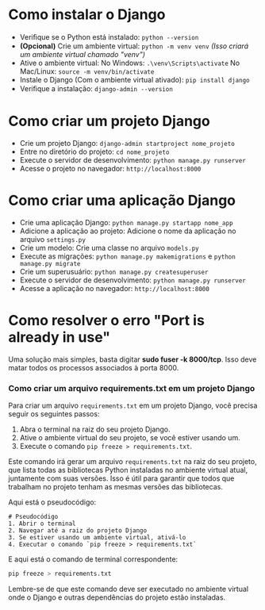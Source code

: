 # Como instalar o Django

- Veriﬁque se o Python está instalado: `python --version`
- **(Opcional)** Crie um ambiente virtual: `python -m venv venv` _(Isso criará um ambiente virtual
  chamado "venv")_
- Ative o ambiente virtual: No Windows: `.\venv\Scripts\activate` No Mac/Linux: `source -m venv/bin/activate`
- Instale o Django (Com o ambiente virtual ativado): `pip install django`
- Veriﬁque a instalação: `django-admin --version`

# Como criar um projeto Django

- Crie um projeto Django: `django-admin startproject nome_projeto`
- Entre no diretório do projeto: `cd nome_projeto`
- Execute o servidor de desenvolvimento: `python manage.py runserver`
- Acesse o projeto no navegador: `http://localhost:8000`

# Como criar uma aplicação Django

- Crie uma aplicação Django: `python manage.py startapp nome_app`
- Adicione a aplicação ao projeto: Adicione o nome da aplicação no arquivo `settings.py`
- Crie um modelo: Crie uma classe no arquivo `models.py`
- Execute as migrações: `python manage.py makemigrations` e `python manage.py migrate`
- Crie um superusuário: `python manage.py createsuperuser`
- Execute o servidor de desenvolvimento: `python manage.py runserver`
- Acesse a aplicação no navegador: `http://localhost:8000`

# Como resolver o erro "Port is already in use"

Uma solução mais simples, basta digitar **sudo fuser -k 8000/tcp**.
Isso deve matar todos os processos associados à porta 8000.

### Como criar um arquivo requirements.txt em um projeto Django

Para criar um arquivo `requirements.txt` em um projeto Django, você precisa seguir os seguintes passos:

1. Abra o terminal na raiz do seu projeto Django.
2. Ative o ambiente virtual do seu projeto, se você estiver usando um.
3. Execute o comando `pip freeze > requirements.txt`.

Este comando irá gerar um arquivo `requirements.txt` na raiz do seu projeto, que lista todas as bibliotecas Python instaladas no ambiente virtual atual, juntamente com suas versões. Isso é útil para garantir que todos que trabalham no projeto tenham as mesmas versões das bibliotecas.

Aqui está o pseudocódigo:

```plaintext
# Pseudocódigo
1. Abrir o terminal
2. Navegar até a raiz do projeto Django
3. Se estiver usando um ambiente virtual, ativá-lo
4. Executar o comando `pip freeze > requirements.txt`
```

E aqui está o comando de terminal correspondente:

```bash
pip freeze > requirements.txt
```

Lembre-se de que este comando deve ser executado no ambiente virtual onde o Django e outras dependências do projeto estão instaladas.

